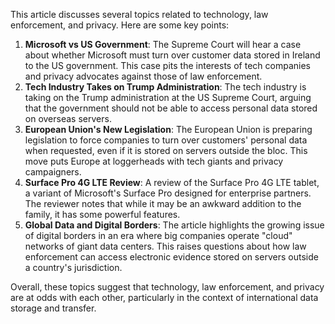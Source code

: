 This article discusses several topics related to technology, law enforcement, and privacy. Here are some key points:

1. **Microsoft vs US Government**: The Supreme Court will hear a case about whether Microsoft must turn over customer data stored in Ireland to the US government. This case pits the interests of tech companies and privacy advocates against those of law enforcement.
2. **Tech Industry Takes on Trump Administration**: The tech industry is taking on the Trump administration at the US Supreme Court, arguing that the government should not be able to access personal data stored on overseas servers.
3. **European Union's New Legislation**: The European Union is preparing legislation to force companies to turn over customers' personal data when requested, even if it is stored on servers outside the bloc. This move puts Europe at loggerheads with tech giants and privacy campaigners.
4. **Surface Pro 4G LTE Review**: A review of the Surface Pro 4G LTE tablet, a variant of Microsoft's Surface Pro designed for enterprise partners. The reviewer notes that while it may be an awkward addition to the family, it has some powerful features.
5. **Global Data and Digital Borders**: The article highlights the growing issue of digital borders in an era where big companies operate "cloud" networks of giant data centers. This raises questions about how law enforcement can access electronic evidence stored on servers outside a country's jurisdiction.

Overall, these topics suggest that technology, law enforcement, and privacy are at odds with each other, particularly in the context of international data storage and transfer.